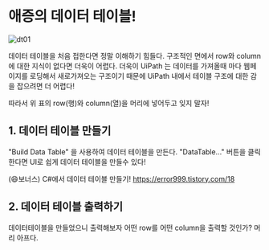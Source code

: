 # 애증의 데이터 테이블!

![dt01](https://github.com/hjleee2020/UiPathPieces/assets/152233743/6d59e188-74c2-43a2-8684-93b6e6e61b6c)

데이터 테이블을 처음 접한다면 정말 이해하기 힘들다. 구조적인 면에서 row와 column에 대한 지식이 없다면 더욱이 어렵다.
더욱이 UiPath 는 데이터를 가져올때 마다 웹페이지를 로딩해서 새로가져오는 구조이기 때문에 UiPath 내에서 테이블 구조에 대한 감을 잡으려면 더 어렵다!

따라서 위 표의 row(행)와 column(열)을 머리에 넣어두고 잊지 말자!


## 1. 데이터 테이블 만들기

"Build Data Table" 을 사용하여 데이터 테이블을 만든다.
"DataTable..." 버튼을 클릭한다면 UI로 쉽게 데이터 테이블을 만들수 있다!

(:smile:보너스) C#에서 데이터 테이블 만들기!
https://error999.tistory.com/18

## 2. 데이터 테이블 출력하기

데이터테이블을 만들었으니 출력해보자 어떤 row를 어떤 column을 출력할 것인가? 머리 아프다.
